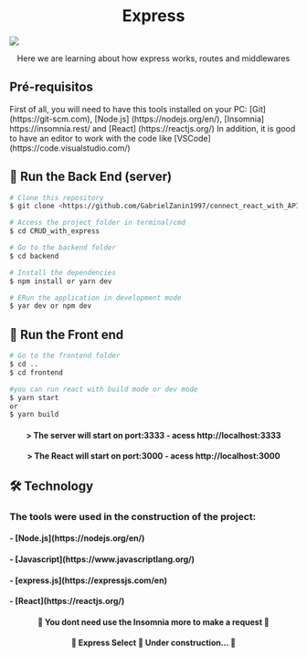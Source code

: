 <h1 align="center">Express</h1> 
<img src="https://img.shields.io/static/v1?label=Blog&message=Zanin&color=7159c1&style=for-the-badge&logo=ghost"/>

<p align="center">Here we are learning about how express works, routes and middlewares</p>

<h2> Pré-requisitos </h2>

<p>First of all, you will need to have this tools installed on your PC:
[Git] (https://git-scm.com), [Node.js] (https://nodejs.org/en/), [Insomnia] https://insomnia.rest/ and [React] (https://reactjs.org/)
In addition, it is good to have an editor to work with the code like [VSCode] (https://code.visualstudio.com/) </p>

<h2> 🎲 Run the Back End (server) </h2>

```bash
# Clone this repository
$ git clone <https://github.com/GabrielZanin1997/connect_react_with_API.git>

# Access the project folder in terminal/cmd
$ cd CRUD_with_express

# Go to the backend folder
$ cd backend

# Install the dependencies
$ npm install or yarn dev

# ERun the application in development mode
$ yar dev or npm dev
```

<h2> 🎲 Run the Front end </h2>

```bash
# Go to the frontend folder
$ cd ..
$ cd frontend

#you can run react with build mode or dev mode
$ yarn start
or
$ yarn build
```

<h4 align="center">> The server will start on port:3333 - acess http://localhost:3333 </h4>
<h4 align="center">> The React will start on port:3000 - acess http://localhost:3000 </h4>

<h2> 🛠 Technology </h2>

<h3> The tools were used in the construction of the project: </h3>

<h4> - [Node.js](https://nodejs.org/en/) </h4>
<h4> - [Javascript](https://www.javascriptlang.org/) </h4>
<h4> - [express.js](https://expressjs.com/en) </h4>
<h4> - [React](https://reactjs.org/) </h4>

<h4 align="center">🎉 You dont need use the Insomnia more to make a request 🎉</h4>

<h4 align="center"> 
	🚧  Express Select 🚀 Under construction...  🚧
</h4>

